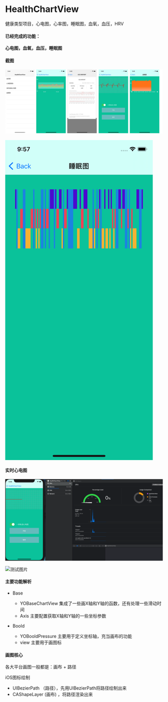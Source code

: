 # HealthChartView
健康类型项目，心电图，心率图，睡眠图，血氧，血压，HRV

#### 已经完成的功能：

**心电图，血氧，血压，睡眠图**

#### 截图

#### ![预览图](https://github.com/YOrange834/HealthChartView/blob/master/res/%E6%9C%AA%E6%A0%87%E9%A2%98-1.jpg)

![睡眠图](https://github.com/YOrange834/HealthChartView/blob/master/res/sleep.png)

#### 实时心电图

![实时心电图](https://github.com/YOrange834/HealthChartView/blob/master/res/Untitled.gif)

![测试图片](https://p6-juejin.byteimg.com/tos-cn-i-k3u1fbpfcp/1ebb7507a64045a5b15db0b68a0f3462~tplv-k3u1fbpfcp-watermark.image)

#### 主要功能解析

* Base
  * YOBaseChartView  集成了一些画X轴和Y轴的函数，还有处理一些滑动时间
  * Axis 主要配置获取X轴和Y轴的一些坐标参数

* Boold
  * YOBooldPressure 主要用于定义坐标轴，充当画布的功能
  * view 主要用于画图标

#### 画图核心

各大平台画图一般都是：画布 + 路径

iOS图标绘制

* UIBezierPath （路径），先用UIBezierPath将路径绘制出来
* CAShapeLayer (画布) ，将路径渲染出来
